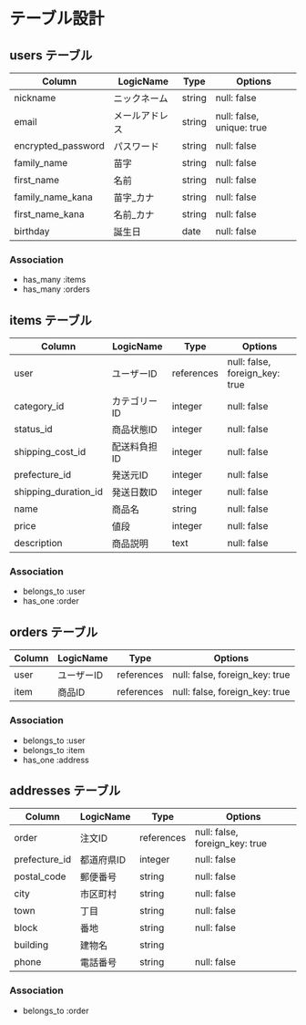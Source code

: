 # テーブル設計

## users テーブル

| Column             | LogicName      | Type   | Options     |
| ------------------ | -------------- | ------ | ----------- |
| nickname           | ニックネーム   | string | null: false |
| email              | メールアドレス | string | null: false, unique: true |
| encrypted_password | パスワード     | string | null: false |
| family_name        | 苗字           | string | null: false |
| first_name         | 名前           | string | null: false |
| family_name_kana   | 苗字_カナ      | string | null: false |
| first_name_kana    | 名前_カナ      | string | null: false |
| birthday           | 誕生日         | date   | null: false |

### Association

- has_many :items
- has_many :orders

## items テーブル

| Column               | LogicName      | Type       | Options     |
| -------------------- | -------------- | ---------- | ----------- |
| user                 | ユーザーID     | references  | null: false, foreign_key: true |
| category_id          | カテゴリーID   | integer     | null: false |
| status_id            | 商品状態ID     | integer     | null: false |
| shipping_cost_id     | 配送料負担ID   | integer     | null: false |
| prefecture_id        | 発送元ID       | integer     | null: false |
| shipping_duration_id | 発送日数ID     | integer     | null: false |
| name                 | 商品名         | string      | null: false |
| price                | 値段           | integer    | null: false |
| description          | 商品説明       | text       | null: false |

### Association

- belongs_to :user
- has_one    :order


## orders テーブル

| Column   | LogicName  | Type       | Options                        |
| -------- | ---------- | ---------- | ------------------------------ |
| user     | ユーザーID  | references | null: false, foreign_key: true |
| item     | 商品ID     | references | null: false, foreign_key: true |

### Association

- belongs_to :user
- belongs_to :item
- has_one    :address

## addresses テーブル

| Column        | LogicName      | Type       | Options     |
| ------------- | -------------- | ---------- | ----------- |
| order         | 注文ID          | references | null: false, foreign_key: true |
| prefecture_id | 都道府県ID      | integer    | null: false |
| postal_code   | 郵便番号        | string     | null: false |
| city          | 市区町村        | string     | null: false |
| town          | 丁目           | string     | null: false |
| block         | 番地           | string     | null: false |
| building      | 建物名         | string     |             |
| phone         | 電話番号       | string     | null: false |

### Association

- belongs_to :order